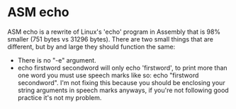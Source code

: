 ASM echo
===
ASM echo is a rewrite of Linux's 'echo' program in Assembly that is 98% smaller (751 bytes vs 31296 bytes).
There are two small things that are different, but by and large they should function the same:
* There is no "-e" argument.
* echo firstword secondword will only echo 'firstword', to print more than one word you must use speech marks like so: echo "firstword secondword". I'm not fixing this because you should be enclosing your string arguments in speech marks anyways, if you're not following good practice it's not my problem.
